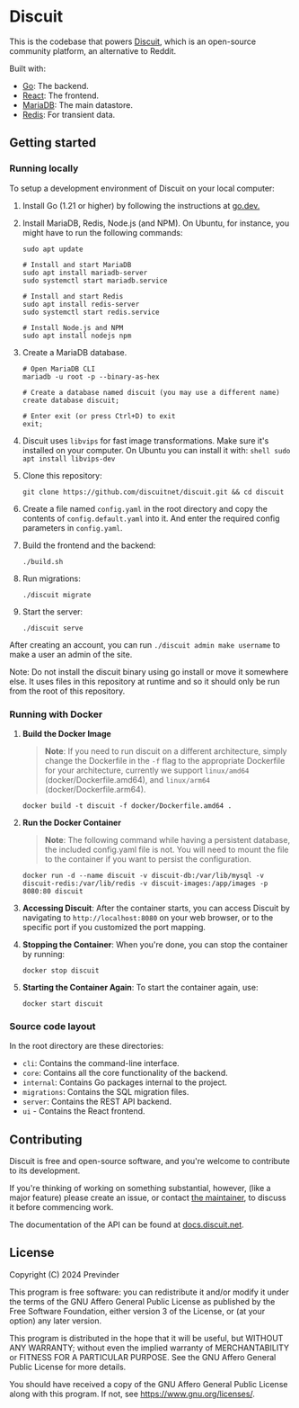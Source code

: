 # Discuit

This is the codebase that powers [Discuit](https://discuit.net), which is an
open-source community platform, an alternative to Reddit.

Built with:

- [Go](https://go.dev): The backend.
- [React](https://react.dev/): The frontend.
- [MariaDB](https://en.wikipedia.org/wiki/MariaDB): The main datastore.
- [Redis](https://redis.io/): For transient data.

## Getting started

### Running locally

To setup a development environment of Discuit on your local computer:

1.  Install Go (1.21 or higher) by following the instructions at
    [go.dev.](https://go.dev/doc/install)
1.  Install MariaDB, Redis, Node.js (and NPM). On Ubuntu, for instance, you might
    have to run the following commands:

    ```shell
    sudo apt update

    # Install and start MariaDB
    sudo apt install mariadb-server
    sudo systemctl start mariadb.service

    # Install and start Redis
    sudo apt install redis-server
    sudo systemctl start redis.service

    # Install Node.js and NPM
    sudo apt install nodejs npm
    ```

1.  Create a MariaDB database.

    ```shell
    # Open MariaDB CLI
    mariadb -u root -p --binary-as-hex

    # Create a database named discuit (you may use a different name)
    create database discuit;

    # Enter exit (or press Ctrl+D) to exit
    exit;
    ```

1.  Discuit uses `libvips` for fast image transformations. Make sure it's
    installed on your computer. On Ubuntu you can install it with:
    `shell
sudo apt install libvips-dev
`
1.  Clone this repository:

    ```shell
    git clone https://github.com/discuitnet/discuit.git && cd discuit
    ```

1.  Create a file named `config.yaml` in the root directory and copy the contents
    of `config.default.yaml` into it. And enter the required config parameters in
    `config.yaml`.
1.  Build the frontend and the backend:

    ```shell
    ./build.sh
    ```

1.  Run migrations:

    ```shell
    ./discuit migrate
    ```

1.  Start the server:

    ```shell
    ./discuit serve
    ```

After creating an account, you can run `./discuit admin make username` to make
a user an admin of the site.

Note: Do not install the discuit binary using go install or move it somewhere else. It uses files in this repository at runtime and so it should only be run from the root of this repository.

### Running with Docker

1. **Build the Docker Image**

    > **Note**: If you need to run discuit on a different architecture, simply change the Dockerfile in the `-f` flag to the appropriate Dockerfile for your architecture, currently we support `linux/amd64` (docker/Dockerfile.amd64), and `linux/arm64` (docker/Dockerfile.arm64).

    ```shell
    docker build -t discuit -f docker/Dockerfile.amd64 .
    ```

2. **Run the Docker Container**

    > **Note**: The following command while having a persistent database, the included config.yaml file is not. You will need to mount the file to the container if you want to persist the configuration.

    ```shell
    docker run -d --name discuit -v discuit-db:/var/lib/mysql -v discuit-redis:/var/lib/redis -v discuit-images:/app/images -p 8080:80 discuit
    ```

3. **Accessing Discuit**: After the container starts, you can access Discuit by navigating to `http://localhost:8080` on your web browser, or to the specific port if you customized the port mapping.

4. **Stopping the Container**: When you're done, you can stop the container by running:

   ```shell
   docker stop discuit
   ```

5. **Starting the Container Again**: To start the container again, use:

   ```shell
   docker start discuit
   ```

### Source code layout

In the root directory are these directories:

- `cli`: Contains the command-line interface.
- `core`: Contains all the core functionality of the backend.
- `internal`: Contains Go packages internal to the project.
- `migrations`: Contains the SQL migration files.
- `server`: Contains the REST API backend.
- `ui` - Contains the React frontend.

## Contributing

Discuit is free and open-source software, and you're welcome to contribute to
its development.

If you're thinking of working on something substantial, however, (like a major
feature) please create an issue, or contact [the
maintainer](https://discuit.net/@previnder), to discuss it before commencing
work.

The documentation of the API can be found at [docs.discuit.net](https://docs.discuit.net).

## License

Copyright (C) 2024 Previnder

This program is free software: you can redistribute it and/or modify it under
the terms of the GNU Affero General Public License as published by the Free
Software Foundation, either version 3 of the License, or (at your option) any
later version.

This program is distributed in the hope that it will be useful, but WITHOUT ANY
WARRANTY; without even the implied warranty of MERCHANTABILITY or FITNESS FOR A
PARTICULAR PURPOSE. See the GNU Affero General Public License for more details.

You should have received a copy of the GNU Affero General Public License along
with this program. If not, see <https://www.gnu.org/licenses/>.
